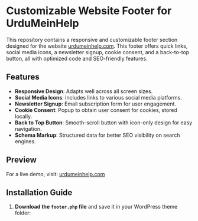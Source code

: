 # Customizable Website Footer for UrduMeinHelp

This repository contains a responsive and customizable footer section designed for the website [urdumeinhelp.com](https://urdumeinhelp.com). This footer offers quick links, social media icons, a newsletter signup, cookie consent, and a back-to-top button, all with optimized code and SEO-friendly features.

## Features

- **Responsive Design**: Adapts well across all screen sizes.
- **Social Media Icons**: Includes links to various social media platforms.
- **Newsletter Signup**: Email subscription form for user engagement.
- **Cookie Consent**: Popup to obtain user consent for cookies, stored locally.
- **Back to Top Button**: Smooth-scroll button with icon-only design for easy navigation.
- **Schema Markup**: Structured data for better SEO visibility on search engines.

## Preview

For a live demo, visit: [urdumeinhelp.com](https://urdumeinhelp.com)

## Installation Guide

1. **Download the `footer.php` file** and save it in your WordPress theme folder:
